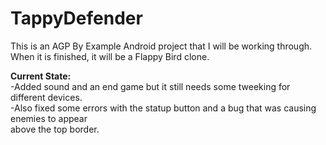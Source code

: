 # TappyDefender

This is an AGP By Example Android project that I will be working through.
<br/>When it is finished, it will be a Flappy Bird clone.

<b>Current State:</b><br/>
-Added sound and an end game but it still needs some tweeking for different devices.<br/>
-Also fixed some errors with the statup button and a bug that was causing enemies to appear <br/>
above the top border.
